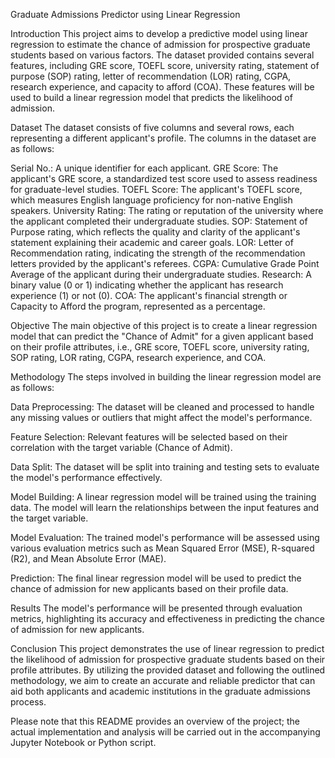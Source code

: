 Graduate Admissions Predictor using Linear Regression

Introduction
This project aims to develop a predictive model using linear regression to estimate the chance of admission for prospective graduate students based on various factors. The dataset provided contains several features, including GRE score, TOEFL score, university rating, statement of purpose (SOP) rating, letter of recommendation (LOR) rating, CGPA, research experience, and capacity to afford (COA). These features will be used to build a linear regression model that predicts the likelihood of admission.

Dataset
The dataset consists of five columns and several rows, each representing a different applicant's profile. The columns in the dataset are as follows:

Serial No.: A unique identifier for each applicant.
GRE Score: The applicant's GRE score, a standardized test score used to assess readiness for graduate-level studies.
TOEFL Score: The applicant's TOEFL score, which measures English language proficiency for non-native English speakers.
University Rating: The rating or reputation of the university where the applicant completed their undergraduate studies.
SOP: Statement of Purpose rating, which reflects the quality and clarity of the applicant's statement explaining their academic and career goals.
LOR: Letter of Recommendation rating, indicating the strength of the recommendation letters provided by the applicant's referees.
CGPA: Cumulative Grade Point Average of the applicant during their undergraduate studies.
Research: A binary value (0 or 1) indicating whether the applicant has research experience (1) or not (0).
COA: The applicant's financial strength or Capacity to Afford the program, represented as a percentage.

Objective
The main objective of this project is to create a linear regression model that can predict the "Chance of Admit" for a given applicant based on their profile attributes, i.e., GRE score, TOEFL score, university rating, SOP rating, LOR rating, CGPA, research experience, and COA.

Methodology
The steps involved in building the linear regression model are as follows:

Data Preprocessing: The dataset will be cleaned and processed to handle any missing values or outliers that might affect the model's performance.

Feature Selection: Relevant features will be selected based on their correlation with the target variable (Chance of Admit).

Data Split: The dataset will be split into training and testing sets to evaluate the model's performance effectively.

Model Building: A linear regression model will be trained using the training data. The model will learn the relationships between the input features and the target variable.

Model Evaluation: The trained model's performance will be assessed using various evaluation metrics such as Mean Squared Error (MSE), R-squared (R2), and Mean Absolute Error (MAE).

Prediction: The final linear regression model will be used to predict the chance of admission for new applicants based on their profile data.

Results
The model's performance will be presented through evaluation metrics, highlighting its accuracy and effectiveness in predicting the chance of admission for new applicants.

Conclusion
This project demonstrates the use of linear regression to predict the likelihood of admission for prospective graduate students based on their profile attributes. By utilizing the provided dataset and following the outlined methodology, we aim to create an accurate and reliable predictor that can aid both applicants and academic institutions in the graduate admissions process.

Please note that this README provides an overview of the project; the actual implementation and analysis will be carried out in the accompanying Jupyter Notebook or Python script.




